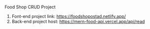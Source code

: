 Food Shop CRUD Project

1. Font-end project link: https://foodshopostad.netlify.app/
2. Back-end project host: https://mern-food-api.vercel.app/api/read
